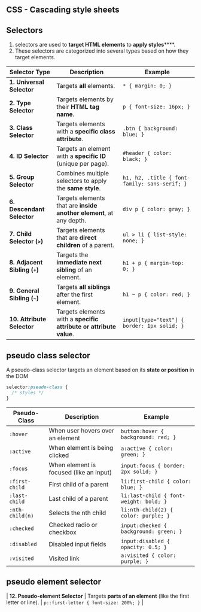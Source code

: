 ## CSS - Cascading style sheets

## Selectors
1. selectors are used to **target HTML elements** to **apply styles******. 
2. These selectors are categorized into several types based on how they target elements.

| **Selector Type**               | **Description**                                                     | **Example**                                   |
| ------------------------------- | ------------------------------------------------------------------- | --------------------------------------------- |
| **1. Universal Selector**       | Targets **all** elements.                                           | `* { margin: 0; }`                            |
| **2. Type Selector**            | Targets elements by their **HTML tag name**.                        | `p { font-size: 16px; }`                      |
| **3. Class Selector**           | Targets elements with a **specific class attribute**.               | `.btn { background: blue; }`                  |
| **4. ID Selector**              | Targets an element with a **specific ID** (unique per page).        | `#header { color: black; }`                   |
| **5. Group Selector**           | Combines multiple selectors to apply the **same style**.            | `h1, h2, .title { font-family: sans-serif; }` |
| **6. Descendant Selector**      | Targets elements that are **inside another element**, at any depth. | `div p { color: gray; }`                      |
| **7. Child Selector (`>`)**     | Targets elements that are **direct children** of a parent.          | `ul > li { list-style: none; }`               |
| **8. Adjacent Sibling (`+`)**   | Targets the **immediate next sibling** of an element.               | `h1 + p { margin-top: 0; }`                   |
| **9. General Sibling (`~`)**    | Targets **all siblings** after the first element.                   | `h1 ~ p { color: red; }`                      |
| **10. Attribute Selector**      | Targets elements with a **specific attribute or attribute value**.  | `input[type="text"] { border: 1px solid; }`   |

## pseudo class selector
A pseudo-class selector targets an element based on its **state or position** in the DOM 
```CSS
selector:pseudo-class {
  /* styles */
}
```
| Pseudo-Class    | Description                             | Example                                |
| --------------- | --------------------------------------- | -------------------------------------- |
| `:hover`        | When user hovers over an element        | `button:hover { background: red; }`    |
| `:active`       | When element is being clicked           | `a:active { color: green; }`           |
| `:focus`        | When element is focused (like an input) | `input:focus { border: 2px solid; }`   |
| `:first-child`  | First child of a parent                 | `li:first-child { color: blue; }`      |
| `:last-child`   | Last child of a parent                  | `li:last-child { font-weight: bold; }` |
| `:nth-child(n)` | Selects the nth child                   | `li:nth-child(2) { color: purple; }`   |
| `:checked`      | Checked radio or checkbox               | `input:checked { background: green; }` |
| `:disabled`     | Disabled input fields                   | `input:disabled { opacity: 0.5; }`     |
| `:visited`      | Visited link                            | `a:visited { color: purple; }`         |

## pseudo element selector
| **12. Pseudo-element Selector** | Targets **parts of an element** (like the first letter or line).    | `p::first-letter { font-size: 200%; }`        |

